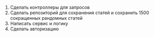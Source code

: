 1. Сделать контроллеры для запросов
2. Сделать репозиторий для сохранения статей и сохранить 1500 сокращенных рандомных статей
3. Написать сервис и логику
4. Сделать авторизацию
